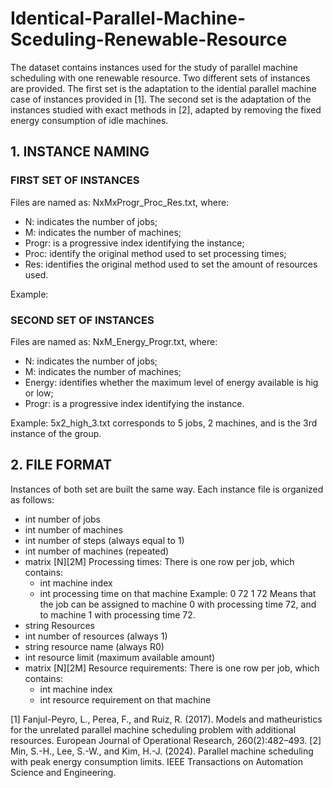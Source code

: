 # Identical-Parallel-Machine-Sceduling-Renewable-Resource

The dataset contains instances used for the study of parallel machine scheduling with one renewable resource. Two different sets of instances are provided. The first set is the adaptation to the idential parallel machine case of instances provided in [1]. The second set is the adaptation of the instances studied with exact methods in [2], adapted by removing the fixed energy consumption of idle machines.

## 1. INSTANCE NAMING

### FIRST SET OF INSTANCES
Files are named as: NxMxProgr_Proc_Res.txt, where:
- N: indicates the number of jobs;
- M: indicates the number of machines;
- Progr: is a progressive index identifying the instance;
- Proc: identify the original method used to set processing times;
- Res: identifies the original method used to set the amount of resources used. 

Example: 

### SECOND SET OF INSTANCES
Files are named as: NxM_Energy_Progr.txt, where:
- N: indicates the number of jobs;
- M: indicates the number of machines;
- Energy: identifies whether the maximum level of energy available is hig or low; 
- Progr: is a progressive index identifying the instance.
  
Example: 5x2_high_3.txt corresponds to 5 jobs, 2 machines, and is the 3rd instance of the group.



## 2. FILE FORMAT
Instances of both set are built the same way. Each instance file is organized as follows:
- int number of jobs
- int number of machines
- int number of steps (always equal to 1)
- int number of machines (repeated)
- matrix [N][2M] Processing times: There is one row per job, which contains:
  - int machine index
  - int processing time on that machine
  Example:
  0 72 1 72
  Means that the job can be assigned to machine 0 with processing time 72, and to machine 1 with processing time 72.
- string Resources
- int number of resources (always 1)
- string resource name (always R0)
- int resource limit (maximum available amount)
- matrix [N][2M] Resource requirements: There is one row per job, which contains:
  - int machine index
  - int resource requirement on that machine



[1] Fanjul-Peyro, L., Perea, F., and Ruiz, R. (2017). Models and matheuristics for the unrelated parallel
machine scheduling problem with additional resources. European Journal of Operational Research,
260(2):482–493.
[2] Min, S.-H., Lee, S.-W., and Kim, H.-J. (2024). Parallel machine scheduling with peak energy consumption
limits. IEEE Transactions on Automation Science and Engineering.
